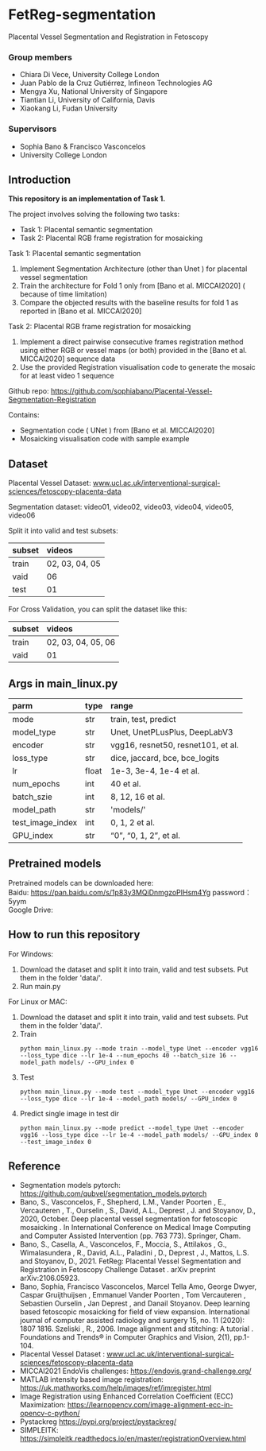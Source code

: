 # FetReg-segmentation
Placental Vessel Segmentation and Registration in Fetoscopy

### Group members

- Chiara Di Vece, University College London
- Juan Pablo de la Cruz Gutiérrez, Infineon Technologies AG
- Mengya Xu, National University of Singapore
- Tiantian Li, University of California, Davis
- Xiaokang Li, Fudan University

### Supervisors
- Sophia Bano & Francisco Vasconcelos
- University College London

## Introduction

**This repository is an implementation of Task 1.**

The project involves solving the following two tasks:
- Task 1: Placental semantic segmentation
- Task 2: Placental RGB frame registration for mosaicking

Task 1:
Placental semantic segmentation
1. Implement Segmentation Architecture (other than Unet ) for placental vessel segmentation
2. Train the architecture for Fold 1 only from [Bano et al. MICCAI2020] ( because of time limitation)
3. Compare the objected results with the baseline results for fold 1 as reported in [Bano et al. MICCAI2020]

Task 2:
Placental RGB frame registration for mosaicking
1. Implement a direct pairwise consecutive frames registration method using either RGB or vessel maps (or
both) provided in the [Bano et al. MICCAI2020] sequence data
2. Use the provided Registration visualisation code to generate the mosaic for at least video 1 sequence

Github
repo: https://github.com/sophiabano/Placental-Vessel-Segmentation-Registration

Contains:
- Segmentation code ( UNet ) from [Bano et al. MICCAI2020]
- Mosaicking visualisation code with sample example

## Dataset
Placental Vessel Dataset: www.ucl.ac.uk/interventional-surgical-sciences/fetoscopy-placenta-data

Segmentation dataset: video01, video02, video03, video04, video05, video06

Split it into valid and test subsets:

| subset | videos |
| :--- | :--- |
| train | 02, 03, 04, 05 |
| vaid | 06 | 
| test | 01 |

For Cross Validation, you can split the dataset like this:

| subset | videos |
| :--- | :--- |
| train | 02, 03, 04, 05, 06 |
| vaid | 01 | 

## Args in main_linux.py

| parm | type | range |
| :--- | :--- | :----- |
| mode | str | train, test, predict |
| model_type | str | Unet, UnetPLusPlus, DeepLabV3 |
| encoder |str | vgg16, resnet50, resnet101, et al. |
| loss_type |str | dice, jaccard, bce, bce_logits |
| lr | float | 1e-3, 3e-4, 1e-4 et al. |
| num_epochs | int | 40 et al. |
| batch_szie | int | 8, 12, 16 et al. |
| model_path | str | 'models/' |
| test_image_index | int | 0, 1, 2 et al.|
| GPU_index | str | “0”, “0, 1, 2”, et al.|

## Pretrained models

Pretrained models can be downloaded here:  
Baidu: https://pan.baidu.com/s/1p83y3MQiDnmgzoPIHsm4Yg password：5yym  
Google Drive:

## How to run this repository

For Windows:
1. Download the dataset and split it into train, valid and test subsets. Put them in the folder 'data/'.
2. Run main.py

For Linux or MAC:
1. Download the dataset and split it into train, valid and test subsets. Put them in the folder 'data/'.
2. Train
   ```shell script
   python main_linux.py --mode train --model_type Unet --encoder vgg16 --loss_type dice --lr 1e-4 --num_epochs 40 --batch_size 16 --model_path models/ --GPU_index 0
   ```
3. Test
   ```shell script
   python main_linux.py --mode test --model_type Unet --encoder vgg16 --loss_type dice --lr 1e-4 --model_path models/ --GPU_index 0
   ```
4. Predict single image in test dir
   ```shell script
   python main_linux.py --mode predict --model_type Unet --encoder vgg16 --loss_type dice --lr 1e-4 --model_path models/ --GPU_index 0 --test_image_index 0
   ```

## Reference
- Segmentation models pytorch: https://github.com/qubvel/segmentation_models.pytorch
- Bano, S., Vasconcelos, F., Shepherd, L.M., Vander Poorten , E., Vercauteren , T., Ourselin , S., David, A.L., Deprest , J. and Stoyanov,
D., 2020, October. Deep placental vessel segmentation for fetoscopic mosaicking . In International Conference on Medical Image
Computing and Computer Assisted Intervention (pp. 763 773). Springer, Cham.
- Bano, S., Casella, A., Vasconcelos, F., Moccia, S., Attilakos , G., Wimalasundera , R., David, A.L., Paladini , D., Deprest , J., Mattos,
L.S. and Stoyanov, D., 2021. FetReg: Placental Vessel Segmentation and Registration in Fetoscopy Challenge Dataset . arXiv
preprint arXiv:2106.05923.
- Bano, Sophia, Francisco Vasconcelos, Marcel Tella Amo, George Dwyer, Caspar Gruijthuijsen , Emmanuel Vander Poorten , Tom
Vercauteren , Sebastien Ourselin , Jan Deprest , and Danail Stoyanov. Deep learning based fetoscopic mosaicking for field of view
expansion. International journal of computer assisted radiology and surgery 15, no. 11 (2020): 1807 1816.
Szeliski , R., 2006. Image alignment and stitching: A tutorial . Foundations and Trends® in Computer Graphics and Vision, 2(1), pp.1-104.
- Placental Vessel Dataset : www.ucl.ac.uk/interventional-surgical-sciences/fetoscopy-placenta-data
- MICCAI2021 EndoVis challenges: https://endovis.grand-challenge.org/
- MATLAB intensity based image registration: https://uk.mathworks.com/help/images/ref/imregister.html
- Image Registration using Enhanced Correlation Coefficient (ECC) Maximization: https://learnopencv.com/image-alignment-ecc-in-opencv-c-python/
- Pystackreg https://pypi.org/project/pystackreg/
- SIMPLEITK: https://simpleitk.readthedocs.io/en/master/registrationOverview.html

